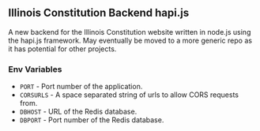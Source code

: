 ## Illinois Constitution Backend hapi.js

A new backend for the Illinois Constitution website written in node.js using the hapi.js framework. May eventually be moved to a more generic repo as it has potential for other projects.

### Env Variables
- `PORT` - Port number of the application.
- `CORSURLS` - A space separated string of urls to allow CORS requests from.
- `DBHOST` - URL of the Redis database.
- `DBPORT` - Port number of the Redis database.
